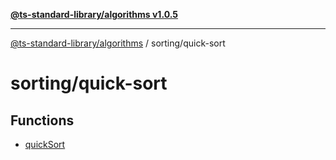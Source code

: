 [**@ts-standard-library/algorithms v1.0.5**](../../README.md)

***

[@ts-standard-library/algorithms](../../modules.md) / sorting/quick-sort

# sorting/quick-sort

## Functions

- [quickSort](functions/quickSort.md)
